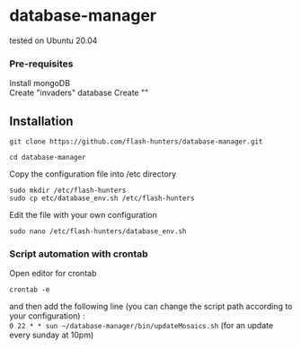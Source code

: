 # database-manager

tested on Ubuntu 20.04

### Pre-requisites
Install mongoDB  
Create "invaders" database
Create ""

## Installation

`git clone https://github.com/flash-hunters/database-manager.git`

`cd database-manager`

Copy the configuration file into /etc directory  
```shell script
sudo mkdir /etc/flash-hunters  
sudo cp etc/database_env.sh /etc/flash-hunters
```  

Edit the file with your own configuration  
```shell script
sudo nano /etc/flash-hunters/database_env.sh
```  

### Script automation with crontab

Open editor for crontab  
```shell script
crontab -e
```  
and then add the following line (you can change the script path according to your configuration) :  
`0 22 * * sun ~/database-manager/bin/updateMosaics.sh` (for an update every sunday at 10pm) 